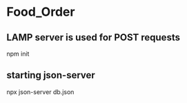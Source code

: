# Food_Order

## LAMP server is used for POST requests

npm init 

## starting json-server
npx json-server db.json
